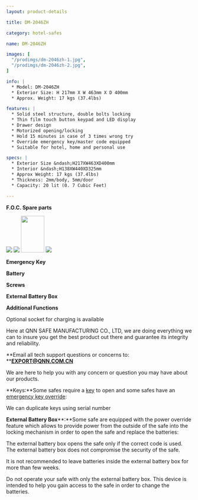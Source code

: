 ```yaml
---
layout: product-details

title: DM-2046ZH

category: hotel-safes

name: DM-2046ZH

images: [
  "/prodimgs/dm-2046zh-1.jpg",
  "/prodimgs/dm-2046zh-2.jpg",
]

info: |
  * Model: DM-2046ZH
  * Exterior Size: H 217mm X W 463mm X D 400mm
  * Approx. Weight: 17 kgs (37.4lbs)

features: |
  * Solid steel structure, double bolts locking
  * Thin film touch button keypad and LED display
  * Drawer design
  * Motorized opening/locking
  * Hold 15 minutes in case of 3 times wrong try
  * Override emergency key/master code equipped
  * Suitable for hotel, home and personal use

specs: |
  * Exterior Size &ndash;H217XW463XD400mm
  * Interior &ndash;H138XW440XD325mm
  * Approx Weight: 17 kgs (37.4lbs)
  * Thickness: 2mm/body, 5mm/door
  * Capacity: 20 lit (0. 7 Cubic Feet)

---
```


**F.O.C. Spare parts**

<img src="{IMAGE_CDN}/dm-2046zh-3.jpg" />

<img src="{IMAGE_CDN}/dm-2046zh-4.jpg" />

<img alt="" src="{IMAGE_CDN}/dm-2046zh-5.jpg" style="width: 63px; height: 99px;" />

<img src="{IMAGE_CDN}/dm-2046zh-6.jpg" />

**Emergency Key**

**Battery**

**Screws**

**External Battery Box**

**Additional Functions**

Optional socket for charging is available

Here at QNN SAFE MANUFACTURING CO., LTD, we are doing everything we can to insure you get the best product out there and guarantee its integrity and reliability.

**Email all tech support questions or concerns to: ****<a href="mailto:EXPORT@QNN.COM.CN">EXPORT@QNN.COM.CN</a>**

We are here to help you with any concern or question you may have about our products.

**Keys:**Some safes require a <a href="http://www.protexsafe.com/Articles.asp?ID=319" target="_blank">key</a> to open and some safes have an <a href="http://www.protexsafe.com/Articles.asp?ID=320" target="_blank">emergency key override</a>:

We can duplicate keys using serial number

**External Battery Box****:**Some safe are equipped with the power override feature which allows to provide power from the outside of the safe into the locking mechanism in order to open the safe and replace the batteries:

The external battery box opens the safe only if the correct code is used. The external battery box does not compromise the security of the safe.

It is not recommended to leave batteries inside the external battery box for more than few weeks.

Do not operate your safe with only the external battery box. This device is intended to help you gain access to the safe in order to change the batteries.
